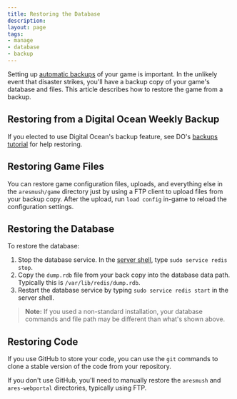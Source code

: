```yaml
---
title: Restoring the Database
description:
layout: page
tags: 
- manage
- database
- backup
---
```


Setting up [automatic backups](/tutorials/manage/backups) of your game is important.  In the unlikely event that disaster strikes, you'll have a backup copy of your game's database and files. This article describes how to restore the game from a backup.

## Restoring from a Digital Ocean Weekly Backup

If you elected to use Digital Ocean's backup feature, see DO's [backups tutorial](https://www.digitalocean.com/community/tutorials/an-introduction-to-digitalocean-backups) for help restoring.

## Restoring Game Files

You can restore game configuration files, uploads, and everything else in the `aresmush/game` directory just by using a FTP client to upload files from your backup copy.   After the upload, run `load config` in-game to reload the configuration settings.

## Restoring the Database

To restore the database:

1. Stop the database service.  In the [server shell](/tutorials/install/server-shell), type `sudo service redis stop`.
2. Copy the `dump.rdb` file from your back copy into the database data path.  Typically this is `/var/lib/redis/dump.rdb`.
3. Restart the database service by typing `sudo service redis start` in the server shell.

> **Note:** If you used a non-standard installation, your database commands and file path may be different than what's shown above.

## Restoring Code

If you use GitHub to store your code, you can use the `git` commands to clone a stable version of the code from your repository.

If you don't use GitHub, you'll need to manually restore the `aresmush` and `ares-webportal` directories, typically using FTP.